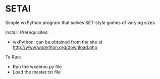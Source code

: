 SETAI
=====

Simple wxPython program that solves SET-style games of varying sizes

Install:
Prerequisites:
  - wxPython, can be obtained from the site at http://www.wxpython.org/download.php

To Run:
  - Run the wxdemo.py file
  - Load the master.txt file